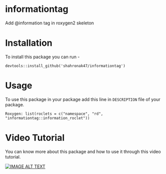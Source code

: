 # informationtag
Add @information tag in roxygen2 skeleton

# Installation

To install this package you can run - 

```
devtools::install_github('shahronak47/informationtag')
```

# Usage

To use this package in your package add this line in `DESCRIPTION` file of your package. 

```
Roxygen: list(roclets = c("namespace", "rd", "informationtag::information_roclet"))
```

# Video Tutorial

You can know more about this package and how to use it through this video tutorial. 

[![IMAGE ALT TEXT](http://img.youtube.com/vi/AcibRDNSfoM/0.jpg)](https://www.youtube.com/watch?v=AcibRDNSfoM)
